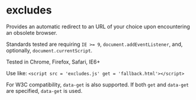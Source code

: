 # excludes
Provides an automatic redirect to an URL of your choice upon encountering an obsolete browser.

Standards tested are requiring `IE >= 9`, `document.addEventListener`, and, optionally, `document.currentScript`.

Tested in Chrome, Firefox, Safari, IE6+

Use like: `<script src = 'excludes.js' get = 'fallback.html'></script>`

For W3C compatibility, `data-get` is also supported. If both `get` and `data-get` are specified, `data-get` is used.

